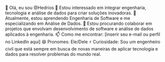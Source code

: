 👋 Olá, eu sou @Hedrios
👀 Estou interessado em integrar engenharia, tecnologia e análise de dados para criar soluções inovadoras.
🌱 Atualmente, estou aprendendo Engenharia de Software e me especializando em Análise de Dados.
💞️ Estou procurando colaborar em projetos que envolvam desenvolvimento de software e análise de dados aplicados à engenharia.
📫 Como me encontrar: [inserir seu e-mail ou perfil no LinkedIn aqui]
😄 Pronomes: Ele/Dele
⚡ Curiosidade: Sou um engenheiro civil que está sempre em busca de novas maneiras de aplicar tecnologia e dados para resolver problemas do mundo real.
